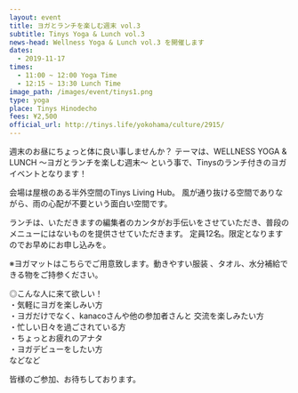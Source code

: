 ```yaml
---
layout: event
title: ヨガとランチを楽しむ週末 vol.3
subtitle: Tinys Yoga & Lunch vol.3
news-head: Wellness Yoga & Lunch vol.3 を開催します
dates:
  - 2019-11-17
times:
  - 11:00 ~ 12:00 Yoga Time
  - 12:15 ~ 13:30 Lunch Time
image_path: /images/event/tinys1.png
type: yoga
place: Tinys Hinodecho
fees: ¥2,500
official_url: http://tinys.life/yokohama/culture/2915/
---
```

週末のお昼にちょっと体に良い事しませんか？
テーマは、WELLNESS YOGA & LUNCH ～ヨガとランチを楽しむ週末～
という事で、Tinysのランチ付きのヨガイベントとなります！

会場は屋根のある半外空間のTinys Living Hub。
風が通り抜ける空間でありながら、雨の心配が不要という面白い空間です。

ランチは、いただきますの編集者のカンタがお手伝いをさせていただき、普段のメニューにはないものを提供させていただきます。
定員12名。限定となりますのでお早めにお申し込みを。

※ヨガマットはこちらでご用意致します。動きやすい服装 、タオル、水分補給できる物をご持参ください。

◎こんな人に来て欲しい！<br>
・気軽にヨガを楽しみい方<br>
・ヨガだけでなく、kanacoさんや他の参加者さんと 交流を楽しみたい方<br>
・忙しい日々を過ごされている方<br>
・ちょっとお疲れのアナタ<br>
・ヨガデビューをしたい方<br>
などなど

皆様のご参加、お待ちしております。
